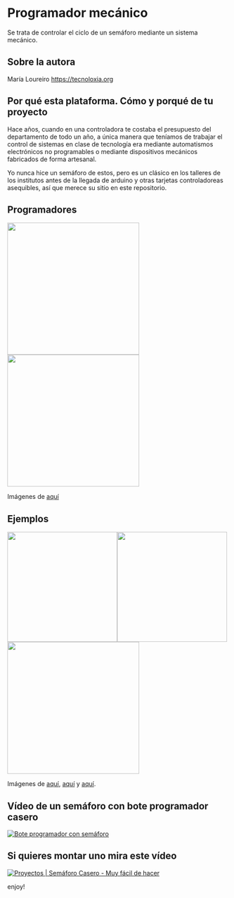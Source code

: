 
# Programador mecánico

Se trata de controlar el ciclo de un semáforo mediante un sistema mecánico.

## Sobre la autora

María Loureiro https://tecnoloxia.org

## Por qué esta plataforma. Cómo y porqué de tu proyecto

Hace años, cuando en una controladora te costaba el presupuesto del departamento de todo un año, a única manera que teníamos de trabajar el control de sistemas en clase de tecnología era mediante automatismos electrónicos no programables o mediante dispositivos mecánicos fabricados de forma artesanal.

Yo nunca hice un semáforo de estos, pero es un clásico en los talleres de los institutos antes de la llegada de arduino y otras tarjetas controladoreas asequibles, así que merece su sitio en este repositorio.

## Programadores

<img src="https://github.com/dcuartielles/semaforos/blob/master/ejemplos/programador_mecanico/img/cp7.jpg" height="300"><img src="https://github.com/dcuartielles/semaforos/blob/master/ejemplos/programador_mecanico/img/cp8.jpg" height="300">

Imágenes de [aquí](http://www.toscapin2.byethost7.com/paginacp.htm?i=1)

## Ejemplos

<img src="https://github.com/dcuartielles/semaforos/blob/master/ejemplos/programador_mecanico/img/CIMG1680.jpg" height="250"><img src="https://github.com/dcuartielles/semaforos/blob/master/ejemplos/programador_mecanico/img/PICT0003%20Cruce%20semaforos.%20Bote%20programador.JPG" height="250"><img src="https://github.com/dcuartielles/semaforos/blob/master/ejemplos/programador_mecanico/img/semaforo2.jpg" height="300">

Imágenes de [aquí](http://www.toscapin2.byethost7.com/paginacp.htm?i=1), [aquí](https://tecnologia-escolar-eso.blogspot.com/2006/06/proyecto-semaforo-con-bote-progr.html) y [aquí](http://blog.colegiolafontaine.es/2017/03/programador-de-bote/semaforo2/).

## Vídeo de un semáforo con bote programador casero

[![Bote programador con semáforo](https://img.youtube.com/vi/_0xv5LItC2I/0.jpg)](https://www.youtube.com/watch?v=_0xv5LItC2I)

## Si quieres montar uno mira este vídeo

[![Proyectos | Semáforo Casero - Muy fácil de hacer](https://img.youtube.com/vi/rXBEu1T_6-Y/0.jpg)](https://www.youtube.com/watch?v=rXBEu1T_6-Y)


enjoy!
